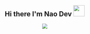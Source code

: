 <h2 align="center">Hi there I'm Nao Dev <img src="https://media.giphy.com/media/hvRJCLFzcasrR4ia7z/giphy.gif" width="35px" height="35px"></h2>
<p align="center">
    <img src="https://komarev.com/ghpvc/?username=naokeidev&color=ff69b4&style=plastic&label=👀+Profile+Views">
</p>


<br>
<div align="center">
<img https://github.com/naokeidev/naokeidev/blob/main/IMG/b6cca867ffec47ae090fb68fdd8550cc.jpg" width="300px">
</div>
<br>
